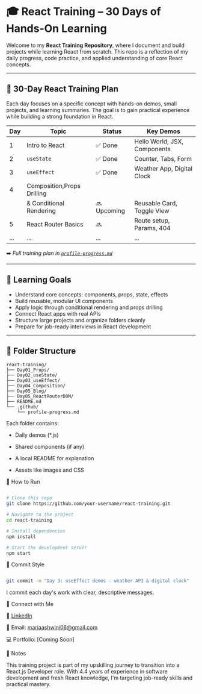 # 🎓 React Training – 30 Days of Hands-On Learning

Welcome to my **React Training Repository**, where I document and build projects while learning React from scratch. This repo is a reflection of my daily progress, code practice, and applied understanding of core React concepts.

---

## 📅 30-Day React Training Plan

Each day focuses on a specific concept with hands-on demos, small projects, and learning summaries. The goal is to gain practical experience while building a strong foundation in React.

| Day | Topic                        | Status       | Key Demos                      |
|-----|-----------------------------|---------------|--------------------------------|
| 1   | Intro to React              | ✅ Done       | Hello World, JSX, Components   |
| 2   | `useState`                  | ✅ Done       | Counter, Tabs, Form            |
| 3   | `useEffect`                 | ✅ Done       | Weather App, Digital Clock     |
| 4   | Composition,Props Drilling  |                |                                |
|     |   & Conditional Rendering   | 🔜 Upcoming   | Reusable Card, Toggle View     |
| 5   | React Router Basics         | 🔜            | Route setup, Params, 404       |
| ... | ...                         | ...            | ...                            |

➡️ *Full training plan in [`profile-progress.md`](./.github/profile-progress.md)*

---

## 🧠 Learning Goals

- Understand core concepts: components, props, state, effects
- Build reusable, modular UI components
- Apply logic through conditional rendering and props drilling
- Connect React apps with real APIs
- Structure large projects and organize folders cleanly
- Prepare for job-ready interviews in React development

---

## 📁 Folder Structure

```text
react-training/
├── Day01_Props/
├── Day02_useState/
├── Day03_useEffect/
├── Day04_Composition/
├── Day05_Blog/
├── Day05_ReactRouterDOM/
├── README.md
└── .github/
    └── profile-progress.md
```    

Each folder contains:

- Daily demos (*.js)

- Shared components (if any)

- A local README for explanation

- Assets like images and CSS

🚀 How to Run

```bash

# Clone this repo
git clone https://github.com/your-username/react-training.git

# Navigate to the project
cd react-training

# Install dependencies
npm install

# Start the development server
npm start
```

🧾 Commit Style

```bash

git commit -m "Day 3: useEffect demos – weather API & digital clock"
```
I commit each day's work with clear, descriptive messages.

🔗 Connect with Me

💼 [LinkedIn](https://linkedin.com/in/maria-ashwini)

📧 Email: mariaashwini06@gmail.com

💻 Portfolio: [Coming Soon]

📌 Notes

This training project is part of my upskilling journey to transition into a React.js Developer role. With 4.4 years of experience in software development and fresh React knowledge, I'm targeting job-ready skills and practical mastery.


